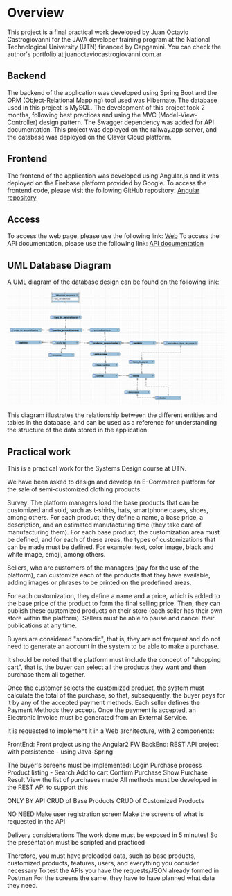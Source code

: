 # Overview
This project is a final practical work developed by Juan Octavio Castrogiovanni for the JAVA developer training program at the National Technological University (UTN) financed by Capgemini. You can check the author's portfolio at juanoctaviocastrogiovanni.com.ar

## Backend
The backend of the application was developed using Spring Boot and the ORM (Object-Relational Mapping) tool used was Hibernate. The database used in this project is MySQL. The development of this project took 2 months, following best practices and using the MVC (Model-View-Controller) design pattern. The Swagger dependency was added for API documentation. This project was deployed on the railway.app server, and the database was deployed on the Claver Cloud platform.

## Frontend
The frontend of the application was developed using Angular.js and it was deployed on the Firebase platform provided by Google. To access the frontend code, please visit the following GitHub repository: [Angular repository](https://github.com/juanOctavioCastrogiovanni/ecommerce-angular-capgemini/tree/main)

## Access
To access the web page, please use the following link: [Web](https://capgemini-tp-licuadora.web.app/publicaciones)
To access the API documentation, please use the following link: [API documentation](https://tp-capgemini-licuadora-production.up.railway.app/swagger-ui/index.html#/)

## UML Database Diagram
A UML diagram of the database design can be found on the following link: ![UML](https://github.com/juanOctavioCastrogiovanni/Tp-capgemini-licuadora/blob/main/diagrama-uml%20.png)

This diagram illustrates the relationship between the different entities and tables in the database, and can be used as a reference for understanding the structure of the data stored in the application.

## Practical work 
This is a practical work for the Systems Design course at UTN.

We have been asked to design and develop an E-Commerce platform for the sale of semi-customized clothing products.

Survey:
The platform managers load the base products that can be customized and sold, such as t-shirts, hats, smartphone cases, shoes, among others. For each product, they define a name, a base price, a description, and an estimated manufacturing time (they take care of manufacturing them). For each base product, the customization area must be defined, and for each of these areas, the types of customizations that can be made must be defined. For example: text, color image, black and white image, emoji, among others.

Sellers, who are customers of the managers (pay for the use of the platform), can customize each of the products that they have available, adding images or phrases to be printed on the predefined areas.

For each customization, they define a name and a price, which is added to the base price of the product to form the final selling price. Then, they can publish these customized products on their store (each seller has their own store within the platform). Sellers must be able to pause and cancel their publications at any time.

Buyers are considered "sporadic", that is, they are not frequent and do not need to generate an account in the system to be able to make a purchase.

It should be noted that the platform must include the concept of "shopping cart", that is, the buyer can select all the products they want and then purchase them all together.

Once the customer selects the customized product, the system must calculate the total of the purchase, so that, subsequently, the buyer pays for it by any of the accepted payment methods. Each seller defines the Payment Methods they accept. Once the payment is accepted, an Electronic Invoice must be generated from an External Service.

It is requested to implement it in a Web architecture, with 2 components:

FrontEnd: Front project using the Angular2 FW
BackEnd: REST API project with persistence - using Java-Spring

The buyer's screens must be implemented:
Login
Purchase process
Product listing - Search
Add to cart
Confirm Purchase
Show Purchase Result
View the list of purchases made
All methods must be developed in the REST API to support this

ONLY BY API
CRUD of Base Products
CRUD of Customized Products

NO NEED
Make user registration screen
Make the screens of what is requested in the API

Delivery considerations
The work done must be exposed in 5 minutes!
So the presentation must be scripted and practiced

Therefore, you must have preloaded data, such as base products, customized products, features, users, and everything you consider necessary
To test the APIs you have the requests/JSON already formed in Postman
For the screens the same, they have to have planned what data they need.
